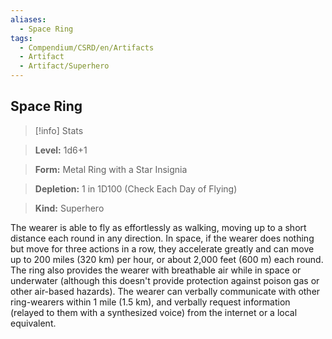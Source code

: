 ```yaml
---
aliases:
  - Space Ring
tags:
  - Compendium/CSRD/en/Artifacts
  - Artifact
  - Artifact/Superhero
---
```

    
      
## Space Ring      
>[!info] Stats      
> **Level:** 1d6+1      
> **Form:** Metal Ring with a Star Insignia      
> **Depletion:** 1 in 1D100 (Check Each Day of Flying)      
> **Kind:** Superhero    
      
The wearer is able to fly as effortlessly as walking, moving up to a short distance each round in any direction. In space, if the wearer does nothing but move for three actions in a row, they accelerate greatly and can move up to 200 miles (320 km) per hour, or about 2,000 feet (600 m) each round. The ring also provides the wearer with breathable air while in space or underwater (although this doesn't provide protection against poison gas or other air-based hazards). The wearer can verbally communicate with other ring-wearers within 1 mile (1.5 km), and verbally request information (relayed to them with a synthesized voice) from the internet or a local equivalent.